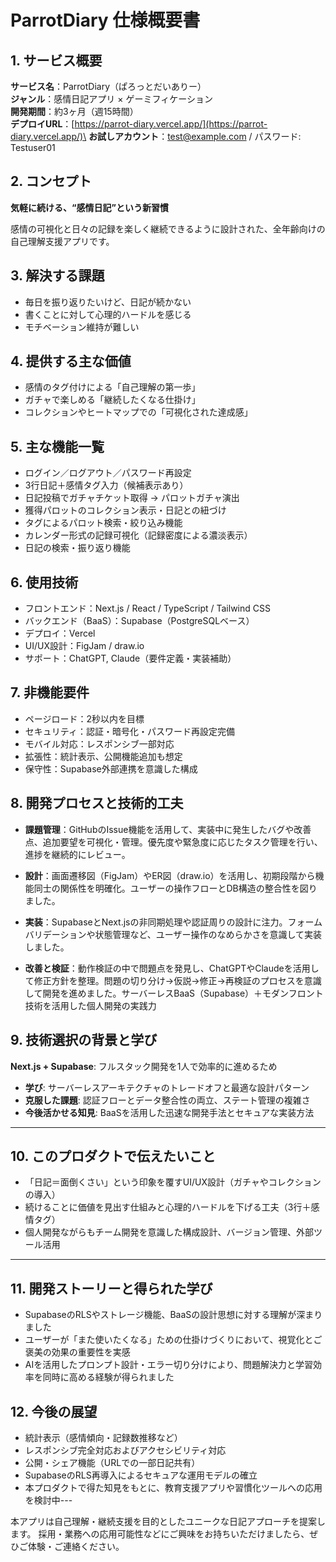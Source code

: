 # ParrotDiary 仕様概要書

## 1. サービス概要

**サービス名**：ParrotDiary（ぱろっとだいありー）\
**ジャンル**：感情日記アプリ × ゲーミフィケーション\
**開発期間**：約3ヶ月（週15時間）\
**デプロイURL**：[https://parrot-diary.vercel.app/](https://parrot-diary.vercel.app/)\
**お試しアカウント**：[test@example.com](mailto\:test@example.com) / パスワード: Testuser01

## 2. コンセプト

**気軽に続ける、“感情日記”という新習慣**

感情の可視化と日々の記録を楽しく継続できるように設計された、全年齢向けの自己理解支援アプリです。

## 3. 解決する課題

- 毎日を振り返りたいけど、日記が続かない
- 書くことに対して心理的ハードルを感じる
- モチベーション維持が難しい

## 4. 提供する主な価値

- 感情のタグ付けによる「自己理解の第一歩」
- ガチャで楽しめる「継続したくなる仕掛け」
- コレクションやヒートマップでの「可視化された達成感」

## 5. 主な機能一覧

- ログイン／ログアウト／パスワード再設定
- 3行日記＋感情タグ入力（候補表示あり）
- 日記投稿でガチャチケット取得 → パロットガチャ演出
- 獲得パロットのコレクション表示・日記との紐づけ
- タグによるパロット検索・絞り込み機能
- カレンダー形式の記録可視化（記録密度による濃淡表示）
- 日記の検索・振り返り機能

## 6. 使用技術

- フロントエンド：Next.js / React / TypeScript / Tailwind CSS
- バックエンド（BaaS）：Supabase（PostgreSQLベース）
- デプロイ：Vercel
- UI/UX設計：FigJam / draw\.io
- サポート：ChatGPT, Claude（要件定義・実装補助）

## 7. 非機能要件

- ページロード：2秒以内を目標
- セキュリティ：認証・暗号化・パスワード再設定完備
- モバイル対応：レスポンシブ一部対応
- 拡張性：統計表示、公開機能追加も想定
- 保守性：Supabase外部連携を意識した構成

## 8. 開発プロセスと技術的工夫

- **課題管理**：GitHubのIssue機能を活用して、実装中に発生したバグや改善点、追加要望を可視化・管理。優先度や緊急度に応じたタスク管理を行い、進捗を継続的にレビュー。

- **設計**：画面遷移図（FigJam）やER図（draw\.io）を活用し、初期段階から機能同士の関係性を明確化。ユーザーの操作フローとDB構造の整合性を図りました。

- **実装**：SupabaseとNext.jsの非同期処理や認証周りの設計に注力。フォームバリデーションや状態管理など、ユーザー操作のなめらかさを意識して実装しました。

- **改善と検証**：動作検証の中で問題点を発見し、ChatGPTやClaudeを活用して修正方針を整理。問題の切り分け→仮説→修正→再検証のプロセスを意識して開発を進めました。サーバーレスBaaS（Supabase）＋モダンフロント技術を活用した個人開発の実践力

## 9. 技術選択の背景と学び

**Next.js + Supabase**: フルスタック開発を1人で効率的に進めるため

- **学び**: サーバーレスアーキテクチャのトレードオフと最適な設計パターン
- **克服した課題**: 認証フローとデータ整合性の両立、ステート管理の複雑さ
- **今後活かせる知見**: BaaSを活用した迅速な開発手法とセキュアな実装方法

---

## 10. このプロダクトで伝えたいこと

- 「日記＝面倒くさい」という印象を覆すUI/UX設計（ガチャやコレクションの導入）
- 続けることに価値を見出す仕組みと心理的ハードルを下げる工夫（3行＋感情タグ）
- 個人開発ながらもチーム開発を意識した構成設計、バージョン管理、外部ツール活用

---

## 11. 開発ストーリーと得られた学び

- SupabaseのRLSやストレージ機能、BaaSの設計思想に対する理解が深まりました
- ユーザーが「また使いたくなる」ための仕掛けづくりにおいて、視覚化とご褒美の効果の重要性を実感
- AIを活用したプロンプト設計・エラー切り分けにより、問題解決力と学習効率を同時に高める経験が得られました

## 12. 今後の展望

- 統計表示（感情傾向・記録数推移など）
- レスポンシブ完全対応およびアクセシビリティ対応
- 公開・シェア機能（URLでの一部日記共有）
- SupabaseのRLS再導入によるセキュアな運用モデルの確立
- 本プロダクトで得た知見をもとに、教育支援アプリや習慣化ツールへの応用を検討中---

本アプリは自己理解・継続支援を目的としたユニークな日記アプローチを提案します。
採用・業務への応用可能性などにご興味をお持ちいただけましたら、ぜひご体験・ご連絡ください。

